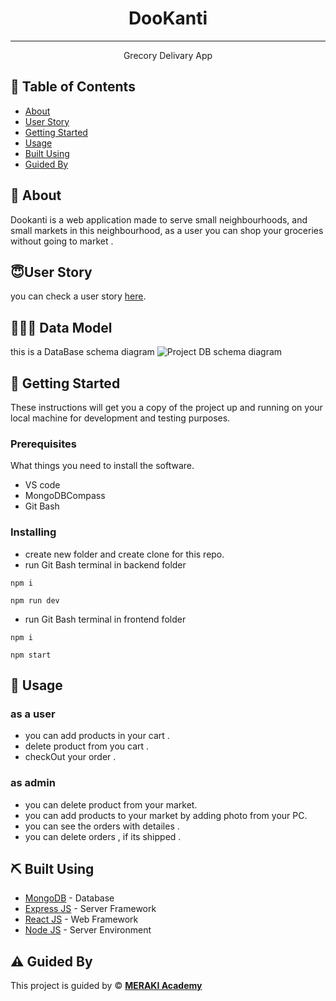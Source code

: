 

<h1 align="center">DooKanti</h1>

---

<p align="center">Grecory Delivary App 
    <br> 
</p>

## 📝 Table of Contents

- [About](#about)
- [User Story](#user_story)
- [Getting Started](#getting_started)
- [Usage](#usage)
- [Built Using](#built_using)
- [Guided By](#guided_by)

## 🧐 About <a name = "about"></a>

Dookanti is a web application made to serve  small neighbourhoods, and small markets in this neighbourhood, as a user you can shop your groceries without going to market .

## 😇User Story <a name = "user_story"></a>
you can check a user story [here](https://trello.com/b/HhRduBEN/project-management).

## 👩🏼‍💻 Data Model 
this is a DataBase schema diagram 
 <img  src="https://trello.com/1/cards/61daef803715be84fbc06748/attachments/61eb25e2c4445b619fdeef6d/previews/61eb25e3c4445b619fdeef80/download/database_schema_diagram.png" alt="Project DB schema diagram">
 
 
 
 
 
## 🏁 Getting Started <a name = "getting_started"></a>

These instructions will get you a copy of the project up and running on your local machine for development and testing purposes.

### Prerequisites

What things you need to install the software.
- VS code 
- MongoDBCompass
- Git Bash

### Installing

- create new folder and create clone for this repo.
- run Git Bash terminal in backend folder
```
npm i 
```

```
npm run dev 
```
- run Git Bash terminal in frontend folder  
``` 
npm i
```

```
npm start
```


## 🎈 Usage <a name="usage"></a>

### as a user 
- you can add products in your cart .
- delete product from you cart .
- checkOut your order .

### as admin 
- you can delete product from your market. 
- you can add products to your market by adding photo from your PC.
- you can see the orders with detailes .
- you can delete orders , if its shipped .

## ⛏️ Built Using <a name = "built_using"></a>

- [MongoDB](https://www.mongodb.com/) - Database
- [Express JS](https://expressjs.com/) - Server Framework
- [React JS](https://https://reactjs.org/) - Web Framework
- [Node JS](https://nodejs.org/en/) - Server Environment

## ⚠️ Guided By <a name = "guided_by"></a>

This project is guided by ©️ **[MERAKI Academy](https://www.meraki-academy.org)**
